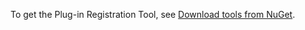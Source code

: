 To get the Plug-in Registration Tool, see [Download tools from NuGet](../developer/download-tools-nuget.md).